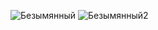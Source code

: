 ![Безымянный](https://user-images.githubusercontent.com/38589077/122252470-cf41e680-cee4-11eb-9da6-fd1805ef6e57.png)
![Безымянный2](https://user-images.githubusercontent.com/38589077/122252472-d0731380-cee4-11eb-8993-0af3bf01498f.png)
